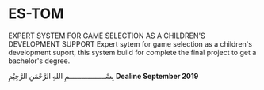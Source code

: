 # ES-TOM
 EXPERT SYSTEM FOR GAME SELECTION AS A CHILDREN'S DEVELOPMENT SUPPORT
 Expert sytem for game selection as a children's development suport, this system build for complete the final project to get a bachelor's degree. 

بِسْــــــــــــــــــمِ اللهِ الرَّحْمَنِ الرَّحِيْمِ
**Dealine September 2019**
